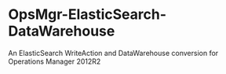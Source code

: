 # OpsMgr-ElasticSearch-DataWarehouse
An ElasticSearch WriteAction and DataWarehouse conversion for Operations Manager 2012R2
